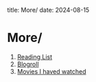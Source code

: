 title: More/
date: 2024-08-15

# More/  
1. [Reading List](../reading-list/index.html)  
2. [Blogroll](../blogroll/index.html)  
2. [Movies I haved watched](../movies/index.html)  